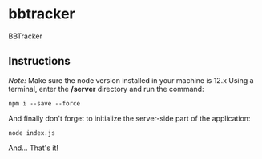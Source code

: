 # bbtracker
BBTracker

## Instructions

*Note:* Make sure the node version installed in your machine is 12.x
Using a terminal, enter the **/server** directory and run the command:

```
npm i --save --force
```

And finally don't forget to initialize the server-side part of the application:

```
node index.js
```

And... That's it!
